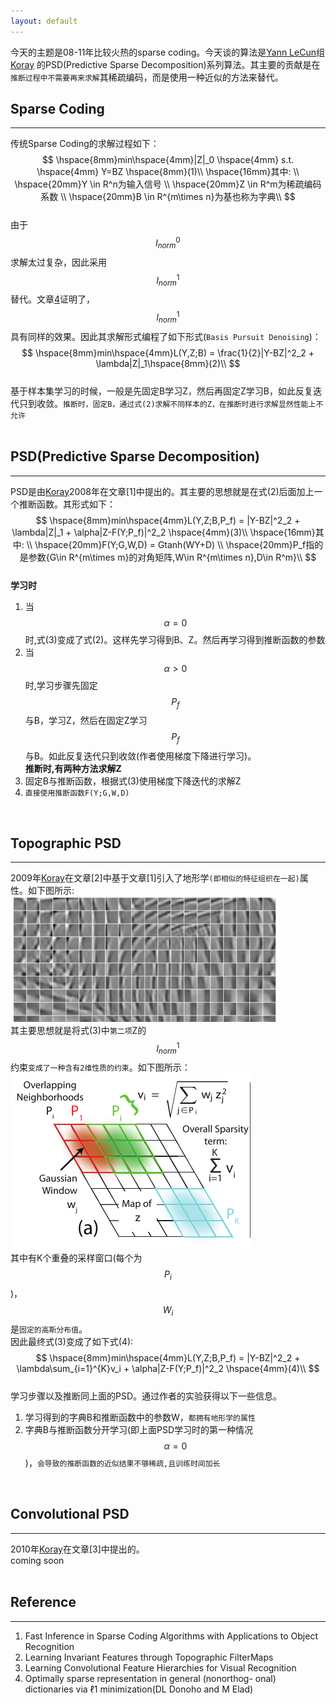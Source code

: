 ```yaml
---
layout: default
---
```


今天的主题是08-11年比较火热的sparse coding。今天谈的算法是[Yann LeCun](http://yann.lecun.com)组[Koray](http://koray.kavukcuoglu.org/index.html)
的PSD(Predictive Sparse Decomposition)系列算法。其主要的贡献是在`推断过程中不需要再来求解`其稀疏编码，而是使用一种近似的方法来替代。

__Sparse Coding__
-------    
---   
传统Sparse Coding的求解过程如下：    
$$
\hspace{8mm}min\hspace{4mm}|Z|_0 \hspace{4mm} s.t. \hspace{4mm} Y=BZ     \hspace{8mm}(1)\\
\hspace{16mm}其中:  \\
\hspace{20mm}Y \in R^n为输入信号  \\
\hspace{20mm}Z \in R^m为稀疏编码系数  \\
\hspace{20mm}B \in R^{m\times n}为基也称为字典\\
$$    
由于$$l^0_{norm}$$求解太过复杂，因此采用$$l^1_{norm}$$替代。文章[4](__TODO__)证明了，$$l^1_{norm}$$具有同样的效果。因此其求解形式编程了如下形式(`Basis Pursuit Denoising`)：    
$$
\hspace{8mm}min\hspace{4mm}L(Y,Z;B) = \frac{1}{2}|Y-BZ|^2_2 + \lambda|Z|_1\hspace{8mm}(2)\\
$$    
基于样本集学习的时候，一般是先固定B学习Z，然后再固定Z学习B，如此反复迭代只到收敛。`推断时，固定B，通过式(2)求解不同样本的Z，在推断时进行求解显然性能上不允许`    
<br />    

__PSD(Predictive Sparse Decomposition)__    
-------    
---   
PSD是由[Koray](http://koray.kavukcuoglu.org/index.html)2008年在文章[1]中提出的。其主要的思想就是在式(2)后面加上一个推断函数。其形式如下：    
$$
\hspace{8mm}min\hspace{4mm}L(Y,Z;B,P_f) = |Y-BZ|^2_2 + \lambda|Z|_1 + \alpha|Z-F(Y;P_f)|^2_2 \hspace{4mm}(3)\\
\hspace{16mm}其中: \\
\hspace{20mm}F(Y;G,W,D) = Gtanh(WY+D) \\
\hspace{20mm}P_f指的是参数{G\in R^{m\times m}的对角矩阵,W\in R^{m\times n},D\in R^m}\\
$$    
__学习时__    
1.  当$$\alpha=0$$时,式(3)变成了式(2)。这样先学习得到B、Z。然后再学习得到推断函数的参数    
2.  当$$\alpha>0$$时,学习步骤先固定$$P_f$$与B，学习Z，然后在固定Z学习$$P_f$$与B。如此反复迭代只到收敛(作者使用梯度下降进行学习)。    
__推断时,有两种方法求解Z__    
1.  固定B与推断函数，根据式(3)使用梯度下降迭代的求解Z    
2.  `直接使用推断函数F(Y;G,W,D)`    
<br />       

__Topographic PSD__
-------    
---   
2009年[Koray](http://koray.kavukcuoglu.org/index.html)在文章[2]中基于文章[1]引入了地形学`(即相似的特征组织在一起)`属性。如下图所示:    
![Topographic map](./img/psd_1.png)    
其主要思想就是将式(3)中`第二项`Z的$$l^1_{norm}$$约束`变成了一种含有2维性质的约束`。如下图所示：    
![psd_2](./img/psd_2.png)     
其中有K个重叠的采样窗口(每个为$$P_i$$)，$$W_i$$是`固定的高斯分布值`。    
因此最终式(3)变成了如下式(4):    
$$
\hspace{8mm}min\hspace{4mm}L(Y,Z;B,P_f) = |Y-BZ|^2_2 + \lambda\sum_{i=1}^{K}v_i + \alpha|Z-F(Y;P_f)|^2_2 \hspace{4mm}(4)\\
$$    
学习步骤以及推断同上面的PSD。通过作者的实验获得以下一些信息。    
1.  学习得到的字典B和推断函数中的参数W，`都拥有地形学的属性`    
2.  字典B与推断函数分开学习(即上面PSD学习时的第一种情况$$\alpha=0$$)，`会导致的推断函数的近似结果不够稀疏,且训练时间加长`    
<br />    

__Convolutional PSD__
-------    
---   
2010年[Koray](http://koray.kavukcuoglu.org/index.html)在文章[3]中提出的。    
coming soon    
<br />  

__Reference__
-------    
--- 
1.  Fast Inference in Sparse Coding Algorithms with Applications to Object Recognition      
2.  Learning Invariant Features through Topographic FilterMaps     
3.  Learning Convolutional Feature Hierarchies for Visual Recognition        
4.  Optimally sparse representation in general (nonorthog- onal) dictionaries via ℓ1 minimization(DL Donoho and M Elad)     


